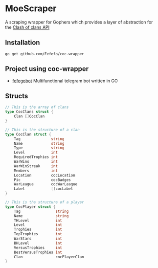 # MoeScraper

A scraping wrapper for Gophers which provides a layer of abstraction for the [Clash of clans API](https://developer.clashofclans.com/#/)


## Installation

`go get github.com/Fefefo/coc-wrapper`


## Project using coc-wrapper

-  [fefegobot](https://github.com/Fefefo/fefegobot) Multifunctional telegram bot written in GO


## Structs

```go
// This is the array of clans
type CocClans struct {
	Clan []CocClan
}

// This is the structure of a clan
type CocClan struct {
	Tag              string
	Name             string
	Type             string
	Level            int
	RequiredTrophies int
	WarWins          int
	WarWinStreak     int
	Members          int
	Location         cocLocation
	Pic              cocBadges
	WarLeague        cocWarLeague
	Label            []cocLabel
}

// This is the structure of a player
type CocPlayer struct {
	Tag                string
	Name               string
	THLevel            int
	Level              int
	Trophies           int
	TopTrophies        int
	WarStars           int
	BHLevel            int
	VersusTrophies     int
	BestVersusTrophies int
	Clan               cocPlayerClan
}
```